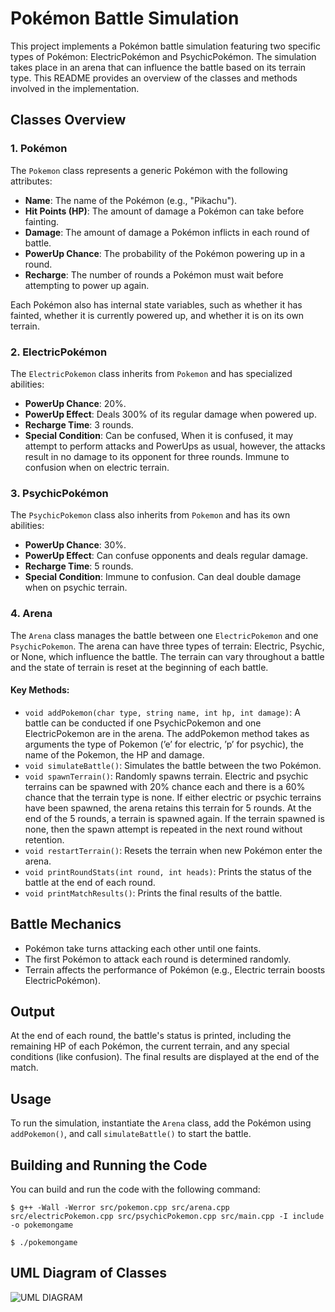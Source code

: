 # Pokémon Battle Simulation

This project implements a Pokémon battle simulation featuring two specific types of Pokémon: ElectricPokémon and PsychicPokémon. The simulation takes place in an arena that can influence the battle based on its terrain type. This README provides an overview of the classes and methods involved in the implementation.

## Classes Overview

### 1. Pokémon
The `Pokemon` class represents a generic Pokémon with the following attributes:

- **Name**: The name of the Pokémon (e.g., "Pikachu").
- **Hit Points (HP)**: The amount of damage a Pokémon can take before fainting.
- **Damage**: The amount of damage a Pokémon inflicts in each round of battle.
- **PowerUp Chance**: The probability of the Pokémon powering up in a round.
- **Recharge**: The number of rounds a Pokémon must wait before attempting to power up again.

Each Pokémon also has internal state variables, such as whether it has fainted, whether it is currently powered up, and whether it is on its own terrain.

### 2. ElectricPokémon
The `ElectricPokemon` class inherits from `Pokemon` and has specialized abilities:

- **PowerUp Chance**: 20%.
- **PowerUp Effect**: Deals 300% of its regular damage when powered up.
- **Recharge Time**: 3 rounds.
- **Special Condition**: Can be confused, When it is confused, it may attempt to perform attacks and PowerUps as usual, however, the attacks result in no damage to its opponent for three rounds. Immune to confusion when on electric terrain.

### 3. PsychicPokémon
The `PsychicPokemon` class also inherits from `Pokemon` and has its own abilities:

- **PowerUp Chance**: 30%.
- **PowerUp Effect**: Can confuse opponents and deals regular damage.
- **Recharge Time**: 5 rounds.
- **Special Condition**: Immune to confusion. Can deal double damage when on psychic terrain.

### 4. Arena
The `Arena` class manages the battle between one `ElectricPokemon` and one `PsychicPokemon`. The arena can have three types of terrain: Electric, Psychic, or None, which influence the battle. The terrain can vary throughout a battle and the state of terrain is reset at the beginning of each battle.

#### Key Methods:
- `void addPokemon(char type, string name, int hp, int damage)`: A battle can be conducted if one PsychicPokemon and one ElectricPokemon are in the arena. The addPokemon method takes as arguments the type of Pokemon (’e’ for electric, ’p’ for psychic), the name of the Pokemon, the HP and damage.
- `void simulateBattle()`: Simulates the battle between the two Pokémon.
- `void spawnTerrain()`: Randomly spawns terrain. Electric and psychic terrains can be spawned with 20% chance each and there is a 60% chance that the terrain type is none. If either electric or psychic terrains have been spawned, the arena retains this terrain for 5 rounds. At the end of the 5 rounds, a terrain is spawned again. If the terrain spawned is none, then the spawn attempt is repeated in the next round without retention.
- `void restartTerrain()`: Resets the terrain when new Pokémon enter the arena.
- `void printRoundStats(int round, int heads)`: Prints the status of the battle at the end of each round.
- `void printMatchResults()`: Prints the final results of the battle.

## Battle Mechanics

- Pokémon take turns attacking each other until one faints.
- The first Pokémon to attack each round is determined randomly.
- Terrain affects the performance of Pokémon (e.g., Electric terrain boosts ElectricPokémon).

## Output

At the end of each round, the battle's status is printed, including the remaining HP of each Pokémon, the current terrain, and any special conditions (like confusion). The final results are displayed at the end of the match.

## Usage

To run the simulation, instantiate the `Arena` class, add the Pokémon using `addPokemon()`, and call `simulateBattle()` to start the battle.

## Building and Running the Code

You can build and run the code with the following command:
```
$ g++ -Wall -Werror src/pokemon.cpp src/arena.cpp src/electricPokemon.cpp src/psychicPokemon.cpp src/main.cpp -I include -o pokemongame

$ ./pokemongame
```

## UML Diagram of Classes

![UML DIAGRAM](https://github.com/user-attachments/assets/85288546-8196-4b48-9965-bddac1dfdb2d)

